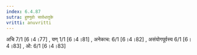 ```yaml
---
index: 6.4.87
sutra: हुश्नुवोः सार्वधातुके
vritti: anuvritti
---
```


अचि 7/1 [6।4।77] , यण् 1/1 [6।4।81]   , अनेकाच: 6/1 [6।4।82] , असंयोगपूर्वस्य 6/1 [6।4।83] ,  ओ: 6/1 [6।4।83]